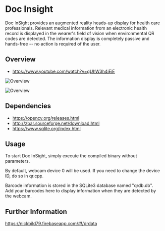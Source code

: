 # Doc Insight


Doc InSight provides an augmented reality heads-up display for health care professionals. Relevant medical information from an electronic health record is displayed in the wearer's field of vision when environmental QR codes are detected. The information display is completely passive and hands-free -- no action is required of the user.

## Overview

- https://www.youtube.com/watch?v=gUhW3h4iEiE

![Overview](https://raw.githubusercontent.com/nickbild/nickbild79_firebase/master/public/img/doc_insight_1.png)

![Overview](https://raw.githubusercontent.com/nickbild/nickbild79_firebase/master/public/img/doc_insight_3.png)

## Dependencies

- https://opencv.org/releases.html
- http://zbar.sourceforge.net/download.html
- https://www.sqlite.org/index.html

## Usage

To start Doc InSight, simply execute the compiled binary without parameters.

By default, webcam device 0 will be used. If you need to change the device ID, do so in qr.cpp.

Barcode information is stored in the SQLite3 database named "qrdb.db". Add your barcodes here to
display information when they are detected by the webcam.

## Further Information

https://nickbild79.firebaseapp.com/#!/drdata

